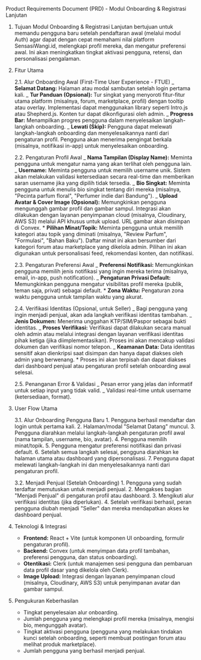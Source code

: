 Product Requirements Document (PRD) - Modul Onboarding & Registrasi Lanjutan

1.  Tujuan
    Modul Onboarding & Registrasi Lanjutan bertujuan untuk memandu pengguna baru setelah pendaftaran awal (melalui modul Auth) agar dapat dengan cepat memahami nilai platform SensasiWangi.id, melengkapi profil mereka, dan mengatur preferensi awal. Ini akan meningkatkan tingkat aktivasi pengguna, retensi, dan personalisasi pengalaman.

2.  Fitur Utama

    2.1. Alur Onboarding Awal (First-Time User Experience - FTUE)
    _ **Selamat Datang:** Halaman atau modal sambutan setelah login pertama kali.
    _ **Tur Panduan (Opsional):** Tur singkat yang menyoroti fitur-fitur utama platform (misalnya, forum, marketplace, profil) dengan tooltip atau overlay. Implementasi dapat menggunakan library seperti Intro.js atau Shepherd.js. Konten tur dapat dikonfigurasi oleh admin.
    _ **Progress Bar:** Menampilkan progres pengguna dalam menyelesaikan langkah-langkah onboarding.
    _ **Lewati (Skip):** Pengguna dapat melewati langkah-langkah onboarding dan menyelesaikannya nanti dari pengaturan profil. Pengguna akan menerima pengingat berkala (misalnya, notifikasi in-app) untuk menyelesaikan onboarding.

    2.2. Pengaturan Profil Awal
    _ **Nama Tampilan (Display Name):** Meminta pengguna untuk mengatur nama yang akan terlihat oleh pengguna lain.
    _ **Username:** Meminta pengguna untuk memilih username unik. Sistem akan melakukan validasi ketersediaan secara real-time dan memberikan saran username jika yang dipilih tidak tersedia.
    _ **Bio Singkat:** Meminta pengguna untuk menulis bio singkat tentang diri mereka (misalnya, "Pecinta parfum floral", "Perfumer indie dari Bandung").
    _ **Upload Avatar & Cover Image (Opsional):** Memungkinkan pengguna mengunggah gambar profil dan gambar sampul. Integrasi akan dilakukan dengan layanan penyimpanan cloud (misalnya, Cloudinary, AWS S3) melalui API khusus untuk upload. URL gambar akan disimpan di Convex. \* **Pilihan Minat/Topik:** Meminta pengguna untuk memilih kategori atau topik yang diminati (misalnya, "Review Parfum", "Formulasi", "Bahan Baku"). Daftar minat ini akan bersumber dari kategori forum atau marketplace yang dikelola admin. Pilihan ini akan digunakan untuk personalisasi feed, rekomendasi konten, dan notifikasi.

    2.3. Pengaturan Preferensi Awal
    _ **Preferensi Notifikasi:** Memungkinkan pengguna memilih jenis notifikasi yang ingin mereka terima (misalnya, email, in-app, push notification).
    _ **Pengaturan Privasi Default:** Memungkinkan pengguna mengatur visibilitas profil mereka (publik, teman saja, privat) sebagai default. \* **Zona Waktu:** Pengaturan zona waktu pengguna untuk tampilan waktu yang akurat.

    2.4. Verifikasi Identitas (Opsional, untuk Seller)
    _ Bagi pengguna yang ingin menjadi penjual, akan ada langkah verifikasi identitas tambahan.
    _ **Jenis Dokumen:** Menerima unggahan KTP/SIM/Paspor sebagai bukti identitas.
    _ **Proses Verifikasi:** Verifikasi dapat dilakukan secara manual oleh admin atau melalui integrasi dengan layanan verifikasi identitas pihak ketiga (jika diimplementasikan). Proses ini akan mencakup validasi dokumen dan verifikasi nomor telepon.
    _ **Keamanan Data:** Data identitas sensitif akan dienkripsi saat disimpan dan hanya dapat diakses oleh admin yang berwenang. \* Proses ini akan terpisah dan dapat diakses dari dashboard penjual atau pengaturan profil setelah onboarding awal selesai.

    2.5. Penanganan Error & Validasi
    _ Pesan error yang jelas dan informatif untuk setiap input yang tidak valid.
    _ Validasi real-time untuk username (ketersediaan, format).

3.  User Flow Utama

    3.1. Alur Onboarding Pengguna Baru 1. Pengguna berhasil mendaftar dan login untuk pertama kali. 2. Halaman/modal "Selamat Datang" muncul. 3. Pengguna diarahkan melalui langkah-langkah pengaturan profil awal (nama tampilan, username, bio, avatar). 4. Pengguna memilih minat/topik. 5. Pengguna mengatur preferensi notifikasi dan privasi default. 6. Setelah semua langkah selesai, pengguna diarahkan ke halaman utama atau dashboard yang dipersonalisasi. 7. Pengguna dapat melewati langkah-langkah ini dan menyelesaikannya nanti dari pengaturan profil.

    3.2. Menjadi Penjual (Setelah Onboarding) 1. Pengguna yang sudah terdaftar memutuskan untuk menjadi penjual. 2. Mengakses bagian "Menjadi Penjual" di pengaturan profil atau dashboard. 3. Mengikuti alur verifikasi identitas (jika diperlukan). 4. Setelah verifikasi berhasil, peran pengguna diubah menjadi "Seller" dan mereka mendapatkan akses ke dashboard penjual.

4.  Teknologi & Integrasi
    - **Frontend:** React + Vite (untuk komponen UI onboarding, formulir pengaturan profil).
    - **Backend:** Convex (untuk menyimpan data profil tambahan, preferensi pengguna, dan status onboarding).
    - **Otentikasi:** Clerk (untuk manajemen sesi pengguna dan pembaruan data profil dasar yang dikelola oleh Clerk).
    - **Image Upload:** Integrasi dengan layanan penyimpanan cloud (misalnya, Cloudinary, AWS S3) untuk penyimpanan avatar dan gambar sampul.

5.  Pengukuran Keberhasilan
    - Tingkat penyelesaian alur onboarding.
    - Jumlah pengguna yang melengkapi profil mereka (misalnya, mengisi bio, mengunggah avatar).
    - Tingkat aktivasi pengguna (pengguna yang melakukan tindakan kunci setelah onboarding, seperti membuat postingan forum atau melihat produk marketplace).
    - Jumlah pengguna yang berhasil menjadi penjual.
